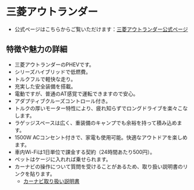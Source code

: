 # 三菱アウトランダー
- 公式ページはこちらからご覧いただけます：[三菱アウトランダー公式ページ](https://www.mitsubishi-motors.co.jp/lineup/outlander/)
## 特徴や魅力の詳細

- 三菱アウトランダーのPHEVです。
- シリーズハイブリッドで低燃費。
- トルクフルで軽快な走り。
- 充実した安全装備を搭載。
- 電動ですが、普通のAT感覚で運転できますので安心。
- アダプティブクルーズコントロール付き。
- トルクの厚いモーター特性により、疲れ知らずでロングドライブを楽々こなします。
- ラゲッジスペースは広く、重装備のキャンプでも余裕を持って積み込めます。
- 1500W ACコンセント付きで、家電も使用可能。快適なアウトドアを楽しめます。
- 車内Wi-Fiは1日単位で課金する契約（24時間あたり500円）。
- ペットはケージに入れれば乗せられます。
- カーナビの操作について質問を受けることがあるため、取り扱い説明書のリンクを貼ります。
  - [カーナビ取り扱い説明書](https://www.alpine.co.jp/files/cdb/ZZ/dealer-option/mitsubishi/pdf/zz_dealer-option_mitsubishi_pdf_man-MZ609745-609748-609712-609746-609747.pdf)
